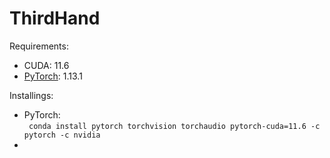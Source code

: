 # ThirdHand
Requirements:
* CUDA: 11.6
* [PyTorch](https://pytorch.org/get-started/locally/): 1.13.1

Installings:
* PyTorch: <br>
    ``` conda install pytorch torchvision torchaudio pytorch-cuda=11.6 -c pytorch -c nvidia```
* 